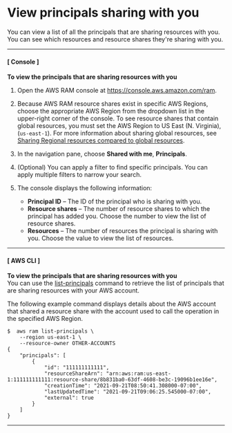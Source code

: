 # View principals sharing with you<a name="working-with-shared-view-principals"></a>

You can view a list of all the principals that are sharing resources with you\. You can see which resources and resource shares they're sharing with you\.

------
#### [ Console ]

**To view the principals that are sharing resources with you**

1. Open the AWS RAM console at [https://console\.aws\.amazon\.com/ram](https://console.aws.amazon.com/ram/)\.

1. Because AWS RAM resource shares exist in specific AWS Regions, choose the appropriate AWS Region from the dropdown list in the upper\-right corner of the console\. To see resource shares that contain global resources, you must set the AWS Region to US East \(N\. Virginia\), \(`us-east-1`\)\. For more information about sharing global resources, see [Sharing Regional resources compared to global resources](working-with-regional-vs-global.md)\.

1. In the navigation pane, choose **Shared with me**, **Principals**\.

1. \(Optional\) You can apply a filter to find specific principals\. You can apply multiple filters to narrow your search\.

1. The console displays the following information:
   + **Principal ID** – The ID of the principal who is sharing with you\.
   + **Resource shares** – The number of resource shares to which the principal has added you\. Choose the number to view the list of resource shares\.
   + **Resources** – The number of resources the principal is sharing with you\. Choose the value to view the list of resources\.

------
#### [ AWS CLI ]

**To view the principals that are sharing resources with you**  
You can use the [list\-principals](https://docs.aws.amazon.com/cli/latest/reference/ram/list-principals.html) command to retrieve the list of principals that are sharing resources with your AWS account\.

The following example command displays details about the AWS account that shared a resource share with the account used to call the operation in the specified AWS Region\. 

```
$  aws ram list-principals \
    --region us-east-1 \
    --resource-owner OTHER-ACCOUNTS
{
    "principals": [
        {
            "id": "111111111111",
            "resourceShareArn": "arn:aws:ram:us-east-1:111111111111:resource-share/8b831ba0-63df-4608-be3c-19096b1ee16e",
            "creationTime": "2021-09-21T08:50:41.308000-07:00",
            "lastUpdatedTime": "2021-09-21T09:06:25.545000-07:00",
            "external": true
        }
    ]
}
```

------